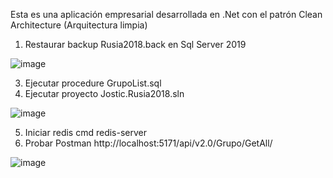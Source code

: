 Esta es una aplicación empresarial desarrollada en .Net con el patrón Clean Architecture (Arquitectura limpia)

1. Restaurar backup Rusia2018.back en Sql Server 2019
   
![image](https://github.com/Richard879/Jostic.Rusia2018/assets/36724120/3c259da6-e92c-4705-8e15-dd71cbeef1db)

3. Ejecutar procedure GrupoList.sql
4. Ejecutar proyecto Jostic.Rusia2018.sln
   
![image](https://github.com/Richard879/Jostic.Rusia2018/assets/36724120/6ae59403-e470-4664-98ad-262e4d0cea38)

5. Iniciar redis cmd redis-server
6. Probar Postman http://localhost:5171/api/v2.0/Grupo/GetAll/
   
![image](https://github.com/Richard879/Jostic.Rusia2018/assets/36724120/4d9531f7-7a79-41b0-9633-8509b5145977)

   
   
